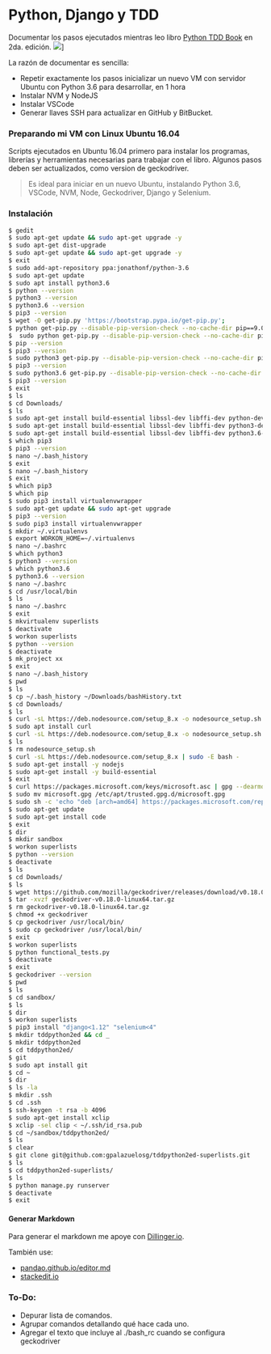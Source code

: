 # Python, Django y TDD
Documentar los pasos ejecutados mientras leo libro [Python TDD Book] en 2da. edición.
![](https://images-na.ssl-images-amazon.com/images/I/51q3VZT%2BseL._SX379_BO1,204,203,200_.jpg)]

La razón de documentar es sencilla:
  - Repetir exactamente los pasos inicializar un nuevo VM con servidor Ubuntu con Python 3.6 para desarrollar, en 1 hora
  - Instalar NVM y NodeJS
  - Instalar VSCode 
  - Generar llaves SSH para actualizar en GitHub y BitBucket.

### Preparando mi VM con Linux Ubuntu 16.04
Scripts ejecutados en Ubuntu 16.04 primero para instalar los programas, librerías y herramientas necesarias para trabajar con el libro. Algunos pasos deben ser actualizados, como version de geckodriver. 

> Es ideal para iniciar en un nuevo Ubuntu, instalando Python 3.6, VSCode, NVM, Node, Geckodriver, Django y Selenium.

### Instalación

```sh
$ gedit
$ sudo apt-get update && sudo apt-get upgrade -y
$ sudo apt-get dist-upgrade
$ sudo apt-get update && sudo apt-get upgrade -y
$ exit
$ sudo add-apt-repository ppa:jonathonf/python-3.6
$ sudo apt-get update
$ sudo apt install python3.6
$ python --version
$ python3 --version
$ python3.6 --version
$ pip3 --version
$ wget -O get-pip.py 'https://bootstrap.pypa.io/get-pip.py';
$ python get-pip.py --disable-pip-version-check --no-cache-dir pip==9.0.1
$  sudo python get-pip.py --disable-pip-version-check --no-cache-dir pip==9.0.1
$ pip --version
$ pip3 --version
$ sudo python3 get-pip.py --disable-pip-version-check --no-cache-dir pip==9.0.1
$ pip3 --version
$ sudo python3.6 get-pip.py --disable-pip-version-check --no-cache-dir pip==9.0.1
$ pip3 --version
$ exit
$ ls
$ cd Downloads/
$ ls
$ sudo apt-get install build-essential libssl-dev libffi-dev python-dev
$ sudo apt-get install build-essential libssl-dev libffi-dev python3-dev
$ sudo apt-get install build-essential libssl-dev libffi-dev python3.6-dev
$ which pip3
$ pip3 --version
$ nano ~/.bash_history
$ exit
$ nano ~/.bash_history
$ exit
$ which pip3
$ which pip
$ sudo pip3 install virtualenvwrapper
$ sudo apt-get update && sudo apt-get upgrade
$ pip3 --version
$ sudo pip3 install virtualenvwrapper
$ mkdir ~/.virtualenvs
$ export WORKON_HOME=~/.virtualenvs
$ nano ~/.bashrc
$ which python3
$ python3 --version
$ which python3.6
$ python3.6 --version
$ nano ~/.bashrc
$ cd /usr/local/bin
$ ls
$ nano ~/.bashrc
$ exit
$ mkvirtualenv superlists
$ deactivate
$ workon superlists
$ python --version
$ deactivate
$ mk_project xx
$ exit
$ nano ~/.bash_history
$ pwd
$ ls
$ cp ~/.bash_history ~/Downloads/bashHistory.txt
$ cd Downloads/
$ ls
$ curl -sL https://deb.nodesource.com/setup_8.x -o nodesource_setup.sh
$ sudo apt install curl
$ curl -sL https://deb.nodesource.com/setup_8.x -o nodesource_setup.sh
$ ls
$ rm nodesource_setup.sh 
$ curl -sL https://deb.nodesource.com/setup_8.x | sudo -E bash -
$ sudo apt-get install -y nodejs
$ sudo apt-get install -y build-essential
$ exit
$ curl https://packages.microsoft.com/keys/microsoft.asc | gpg --dearmor > microsoft.gpg
$ sudo mv microsoft.gpg /etc/apt/trusted.gpg.d/microsoft.gpg
$ sudo sh -c 'echo "deb [arch=amd64] https://packages.microsoft.com/repos/vscode stable main" > /etc/apt/sources.list.d/vscode.list'
$ sudo apt-get update
$ sudo apt-get install code
$ exit
$ dir
$ mkdir sandbox
$ workon superlists
$ python --version
$ deactivate
$ ls
$ cd Downloads/
$ ls
$ wget https://github.com/mozilla/geckodriver/releases/download/v0.18.0/geckodriver-v0.18.0-linux64.tar.gz
$ tar -xvzf geckodriver-v0.18.0-linux64.tar.gz
$ rm geckodriver-v0.18.0-linux64.tar.gz
$ chmod +x geckodriver
$ cp geckodriver /usr/local/bin/
$ sudo cp geckodriver /usr/local/bin/
$ exit
$ workon superlists
$ python functional_tests.py 
$ deactivate
$ exit
$ geckodriver --version
$ pwd
$ ls
$ cd sandbox/
$ ls
$ dir
$ workon superlists
$ pip3 install "django<1.12" "selenium<4"
$ mkdir tddpython2ed && cd _
$ mkdir tddpython2ed
$ cd tddpython2ed/
$ git
$ sudo apt install git
$ cd ~
$ dir
$ ls -la
$ mkdir .ssh
$ cd .ssh
$ ssh-keygen -t rsa -b 4096
$ sudo apt-get install xclip
$ xclip -sel clip < ~/.ssh/id_rsa.pub
$ cd ~/sandbox/tddpython2ed/
$ ls
$ clear
$ git clone git@github.com:gpalazuelosg/tddpython2ed-superlists.git
$ ls
$ cd tddpython2ed-superlists/
$ ls
$ python manage.py runserver
$ deactivate
$ exit
```


#### Generar Markdown
Para generar el markdown me apoye con [Dillinger.io].

También use:
  - [pandao.github.io/editor.md](https://pandao.github.io/editor.md/examples/full.html)
  - [stackedit.io](https://stackedit.io/app)


### To-Do:
  - Depurar lista de comandos.
  - Agrupar comandos detallando qué hace cada uno.
  - Agregar el texto que incluye al ./bash_rc cuando se configura geckodriver

   [Python TDD Book]: <https://www.amazon.com/Test-Driven-Development-Python-Selenium-JavaScript/dp/1491958707/ref=sr_1_1/131-5649203-4499659?s=books&ie=UTF8&qid=1519889044&sr=1-1&refinements=p_27%3AHarry+Percival>
   [Dillinger.io]: <https://dillinger.io/>
